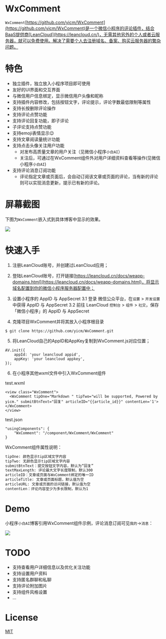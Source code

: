 # WxComment

`WxComment`[https://github.com/yicm/WxComment](https://github.com/yicm/WxComment)是一个微信小程序的评论插件，结合BaaS提供商[LeanCloud](https://leancloud.cn/)，无需其他另外的个人或者云服务器，就可以免费使用。解决了需要个人去注册域名、备案、购买云服务器的繁杂问题。


# 特色

- 独立插件，独立放入小程序项目即可使用
- 友好的UI界面和交互界面
- 与微信用户信息绑定，显示微信用户头像和昵称
- 支持插件内容修改，包括按钮文字，评论提示，评论字数最低限制等属性
- 支持长按删除评论操作
- 支持评论点赞功能
- 支持评论回复功能，即子评论
- 子评论支持点赞功能
- 支持emoji表情显示😉
- 支持文章阅读量统计功能
- 支持点击头像关注用户功能
    - 对发布高质量文章的用户关注（见微信小程序`小白AI`）
    - 关注后，可通过在WxComment组件外对用户详细资料查看等操作(见微信小程序`小白AI`)
- 支持评论消息订阅功能
    - 评论指定文章或页面后，会自动订阅该文章或页面的评论，当有新的评论则可以实现消息更新，提示已有新的评论。


# 屏幕截图

下图为`WxComment`嵌入式到具体博客中显示的效果。

![](https://raw.githubusercontent.com/yicm/WxComment/master/screenshot/screenshot.png)

# 快速入手

1. 注册LeanCloud账号，并创建过LeanCloud应用；

2. 登陆LeanCloud账号，打开链接[https://leancloud.cn/docs/weapp-domains.html](https://leancloud.cn/docs/weapp-domains.html)，将显示域名配置到你的微信小程序服务器配置中；

3. 设置小程序的 AppID 与 AppSecret
    3.1 登录 微信公众平台，在`设置` > `开发设置` 中获得 AppID 与 AppSecret
    3.2 前往 LeanCloud `控制台` > `组件` > `社交`，保存「微信小程序」的 AppID 与 AppSecret

4. 克隆项目WxComment并将其放入小程序根目录

```
$ git clone https://github.com/yicm/WxComment.git
```

5. 将LeanCloud自己的AppID和AppKey复制到WxComment.js对应位置；

```
AV.init({
    appId: 'your leancloud appid',
    appKey: 'your leancloud appkey',
});
```

6. 在小程序其他wxml文件中引入WxComment组件

test.wxml

```
<view class="WxComment">
  <WxComment tipOne="Markdown " tipTwo="will be supported, Powered by yicm." submitBtnText="回复" articleID="{{article_id}}" contentLen='1'></WxComment>
</view>
```

test.json

```
"usingComponents": {
    "WxComment": "/component/WxComment/WxComment"
}
```

WxComment组件属性说明：

```bash
tipOne: 颜色显示tip区域文字内容
tipTwo: 无颜色显示tip区域文字内容
submitBtnText：提交按钮文字内容，默认为“回复”
textMaxLength: 评论最大文字长度限制，默认300
articleID：文章或页面与WxComment绑定的唯一ID
articleTitle: 文章或页面标题，默认值为空
articleURL: 文章或页面的访问链接，默认值为空
contentLen：评论内容至少为多长限制，默认为1
```

# Demo

小程序`小白AI`博客引用WxComment组件示例，评论消息订阅可见`我的`->`消息`：

![](https://raw.githubusercontent.com/yicm/WxComment/master/screenshot/xiaobaiai.jpg)

# TODO

- 支持查看用户详细信息以及优化关注功能
- 支持设置用户资料
- 支持匿名群聊和私聊
- 支持评论附加图片
- 支持组件风格设置
- ...

# License

[MIT](https://opensource.org/licenses/MIT)





